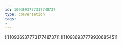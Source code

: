 ```yaml
---
id: 1093693777317748737
type: conversation
tags:
- 
---
```

![[1093693777317748737]]
![[1093693777993068545]]

